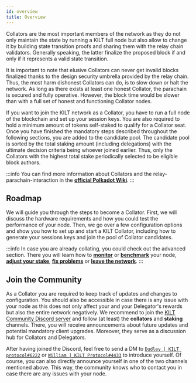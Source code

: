 ```yaml
---
id: overview
title: Overview
---
```


Collators are the most important members of the network as they do not only maintain the state by running a KILT full node but also allow to change it by building state transition proofs and sharing them with the relay chain validators.
Generally speaking, the latter finalize the proposed block if and only if it represents a valid state transition.

It is important to note that elusive Collators can never get invalid blocks finalized thanks to the design security umbrella provided by the relay chain.
Thus, the most harm dishonest Collators can do, is to slow down or halt the network.
As long as there exists at least one honest Collator, the parachain is secured and fully operative.
However, the block time would be slower than with a full set of honest and functioning Collator nodes.

If you want to join the KILT network as a Collator, you have to run a full node of the blockchain and set up your session keys.
You are also required to hold a minimum amount of tokens self-staked to qualify for a Collator seat.
Once you have finished the mandatory steps described throughout the following sections, you are added to the candidate pool.
The candidate pool is sorted by the total staking amount (including delegations) with the ultimate decision criteria being whoever joined earlier.
Thus, only the Collators with the highest total stake periodically selected to be eligible block authors.

:::info
You can find more information about Collators and the relay-parachain-interaction in the [**official Polkadot Wiki**](https://wiki.polkadot.network/docs/learn-collator).
:::

## Roadmap

We will guide you through the steps to become a Collator.
First, we will discuss the hardware requirements and how you could test the performance of your node.
Then, we go over a few configuration options and show you how to set up and start a KILT Collator, including how to generate your sessions keys and join the pool of Collator candidates.

:::info
In case you are already collating, you could check out the advanced section.
There you will learn how to [**monitor**](../02_advanced_collator_section/04_monitoring.md) or [**benchmark**](../02_advanced_collator_section/06_benchmarking.md) your node, [**adjust your stake**](../02_advanced_collator_section/01_adjust_stake.md), [**fix problems**](../06_troubleshooting.md) or [**leave the network**](../02_advanced_collator_section/02_exit.md).
:::

## Join the Community

As a Collator you are required to keep track of updates and changes to configuration.
You should also be accessible in case there is any issue with your node as this does not only affect your and your Delegator's rewards but also the entire network negatively.
We recommend to join the [KILT Community Discord server](https://discord.gg/wBrXsB5G) and follow (at least) the **collators** and **staking** channels.
There, you will receive announcements about future updates and potential mandatory client upgrades.
Moreover, they serve as a discussion hub for Collators and Delegators.

After having joined the Discord, feel free to send a DM to [`Dudley | KILT protocol#6222`](https://discordapp.com/users/687952993156726784) or [`William | KILT Protocol#4433`](https://discordapp.com/users/w3n;williamfreude#4433) to introduce yourself.
Of course, you can also directly announce yourself in one of the two channels mentioned above.
This way, the community knows who to contact you in case there are any issues with your node.
